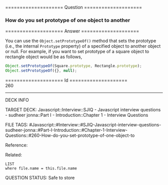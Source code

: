 ==================== Question ====================  

### How do you set prototype of one object to another  

==================== Answer ====================  

You can use the `Object.setPrototypeOf()` method that sets the prototype (i.e.,
the internal `Prototype` property) of a specified object to another object or
null. For example, if you want to set prototype of a square object to rectangle
object would be as follows,

```javascript
Object.setPrototypeOf(Square.prototype, Rectangle.prototype);
Object.setPrototypeOf({}, null);
```

==================== Id ====================  
260

---

DECK INFO

TARGET DECK: Javascript::Interview::SJIQ - Javascript interview questions - sudheer jonna::Part I - Introduction::Chapter 1 - Interview Questions

FILE TAGS: #Javascript::#Interview::#SJIQ-Javascript-interview-questions-sudheer-jonna::#Part-I-Introduction::#Chapter-1-Interview-Questions::#260-How-do-you-set-prototype-of-one-object-to

Reference:

Related:

```dataview
LIST
where file.name = this.file.name
```

QUESTION STATUS: Safe to store
